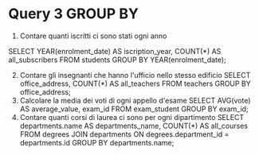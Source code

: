 # Query 3 GROUP BY

1. Contare quanti iscritti ci sono stati ogni anno

SELECT YEAR(enrolment_date) AS iscription_year, COUNT(*) AS all_subscribers
FROM students
GROUP BY YEAR(enrolment_date);

2. Contare gli insegnanti che hanno l'ufficio nello stesso edificio
SELECT office_address, COUNT(*) AS all_teachers
FROM teachers
GROUP BY office_address;
3. Calcolare la media dei voti di ogni appello d'esame
SELECT AVG(vote) AS average_value, exam_id
FROM exam_student
GROUP BY exam_id;
4. Contare quanti corsi di laurea ci sono per ogni dipartimento
SELECT departments.name AS departments_name, COUNT(*) AS all_courses
FROM degrees
JOIN departments ON degrees.department_id = departments.id
GROUP BY departments.name;
